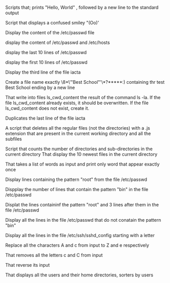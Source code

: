 Scripts that;
prints "Hello, World" , followed by a new line to the standard output

Script that displays a confused smiley "(Oo)'

Display the content of the /etc/passwd file

display the content of /etc/passwd and /etc/hosts

display the last 10 lines of /etc/passwd

display the first 10 lines of /etc/passwd

Display the third line of the file iacta

Create a file name exactly \8*\\'"Best School"\'\\*?\*\*\*\*\*:) containing thr test Best School ending by a new line 

That write into files ls_cwd_content the result of the command ls -la. If the file ls_cwd_content already exists, it should be overwritten. If the file ls_cwd_content does not exist, create it.

Duplicates the last line of the file iacta

A script that deletes all the regular files (not the directories) with a .js extension that are present in the current working directory and all the subfiles 

Script that counts the number of directories and sub-directories in the current directory 
That display the 10 newest files in the current directory

That takes a list of words as input and print only word that appear exactly once 

Display lines containing the pattern "root" from the file /etc/passwd

Dispplay the number of lines that contain the pattern "bin" in the file /etc/passwd

Displat the lines containinf the pattern "root" and 3 lines after them in the file /etc/passwd

Display all the lines in the file /etc/passwd that do not conatain the pattern "bin"

Display all the lines in the file /etc/ssh/sshd_config starting with a letter

Replace all the characters A and c from input to Z and e respectively 

That removes all the letters c and C from input 

That reverse its input 

That displays all the users and their home directories, sorters by users 


